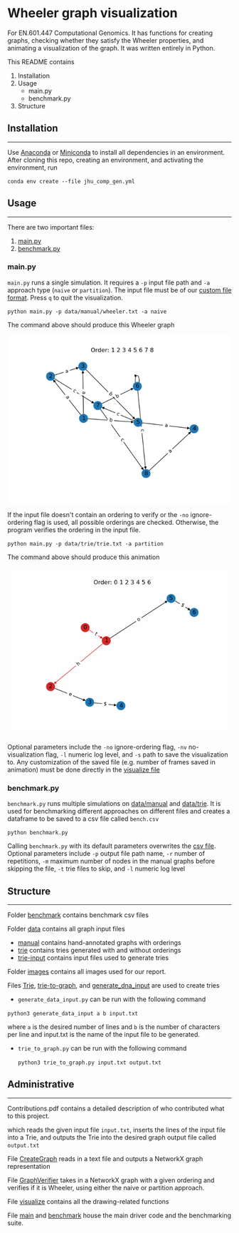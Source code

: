 # Wheeler graph visualization
For EN.601.447 Computational Genomics. It has functions for creating graphs, checking whether they satisfy the Wheeler properties, and animating a visualization of the graph. It was written entirely in Python.

This README contains
1. Installation
2. Usage
    * main.py
    * benchmark.py
3. Structure


## Installation
----------------------
Use [Anaconda](https://www.anaconda.com/products/individual) or [Miniconda](https://docs.conda.io/en/latest/miniconda.html) to install all dependencies in an environment. After cloning this repo, creating an environment, and activating the environment, run


```
conda env create --file jhu_comp_gen.yml
```

## Usage
----------------------
There are two important files:
1. [main.py](###main.py)
2. [benchmark.py](###benchmark.py)

### main.py
`main.py` runs a single simulation. It requires a `-p` input file path and `-a` approach type (`naive` or `partition`). The input file must be of our [custom file format](data/README.md). Press `q` to quit the visualization.

```
python main.py -p data/manual/wheeler.txt -a naive
```
The command above should produce this Wheeler graph

![Wheeler graph](images/wheeler-vis.png)

If the input file doesn't contain an ordering to verify or the `-no` ignore-ordering flag is used, all possible orderings are checked.
Otherwise, the program verifies the ordering in the input file.

```
python main.py -p data/trie/trie.txt -a partition
```
The command above should produce this animation

![Animation](images/trie.gif)

Optional parameters include the `-no` ignore-ordering flag, `-nv` no-visualization flag, `-l` numeric log level, and `-s` path to save the visualization to. Any customization of the saved file (e.g. number of frames saved in animation) must be done directly in the [visualize file](visualize.py)

### benchmark.py
`benchmark.py` runs multiple simulations on [data/manual](data/manual) and [data/trie](data/trie). It is used for benchmarking different approaches on different files and creates a dataframe to be saved to a csv file called `bench.csv`

```
python benchmark.py
```
Calling `benchmark.py` with its default parameters overwrites the [csv file](benchmark/bench.csv).
Optional parameters include `-p` output file path name, `-r` number of repetitions, `-m` maximum number of nodes in the manual graphs before skipping the file, `-t` trie files to skip, and `-l` numeric log level

## Structure
----------------------
Folder [benchmark](benchmark) contains benchmark csv files

Folder [data](data) contains all graph input files

* [manual](data/manual) contains hand-annotated graphs with orderings
* [trie](data/trie) contains tries generated with and without orderings
* [trie-input](data/trie-input) contains input files used to generate tries

Folder [images](images) contains all images used for our report.

Files [Trie](Trie.py), [trie-to-graph](trie_to_graph.py), and [generate_dna_input](generate_dna_input.py) are used to create tries

-  `generate_data_input.py` can be run with the following command

  ```python3 generate_data_input a b input.txt``` 

  where `a` is the desired number of lines and `b` is the number of characters per line and input.txt is the name of the input file to be generated.

- `trie_to_graph.py` can be run with the following command

  ```python3 trie_to_graph.py input.txt output.txt ```
 
 ## Administrative
 -------------------
Contributions.pdf contains a detailed description of who contributed what to this project. 

  which reads the given input file `input.txt`, inserts the lines of the input file into a Trie, and outputs the Trie into the desired graph output file called `output.txt`

File [CreateGraph](CreateGraph.py) reads in a text file and outputs a NetworkX graph representation

File [GraphVerifier](GraphVerifier.py) takes in a NetworkX graph with a given ordering and verifies if it is Wheeler, using either the naive or partition approach.

File [visualize](visualize.py) contains all the drawing-related functions

File [main](main.py) and [benchmark](benchmark.py) house the main driver code and the benchmarking suite.

